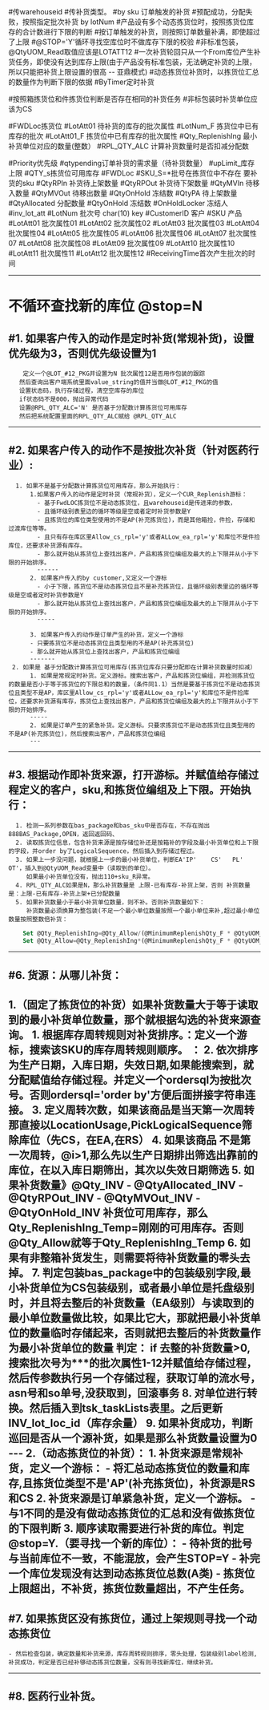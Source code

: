 #传warehouseid
#传补货类型。
#by sku 订单触发的补货
#预配成功，分配失败，按照指定批次补货 by lotNum
#产品设有多个动态拣货位时，按照拣货位库存的合计数进行下限的判断
#按订单触发的补货，则按照订单数量补满，即使超过了上限
#@STOP='Y'循环寻找空库位时不做库存下限的校验
#非标准包装，@QtyUOM_Read取值应该是LOTATT12
#一次补货轮回只从一个From库位产生补货任务，即使没有达到库存上限(由于产品没有标准包装，无法确定补货的上限，所以只能把补货上限设置的很高 -- 亚鼎模式)
#动态拣货位补货时，以拣货位汇总的数量作为判断下限的依据
#ByTimer定时补货

#按照箱拣货位和件拣货位判断是否存在相同的补货任务
#非标包装时补货单位应该为CS

#FWDLoc拣货位
#LotAtt01 待补货的库存的批次属性
#LotNum_F 拣货位中已有库存的批次
#LotAtt01_F 拣货位中已有库存的批次属性
#Qty_ReplenishIng 最小补货单位对应的数量(整数）
#RPL_QTY_ALC 计算补货数量时是否扣减分配数

#Priority优先级
#qtypending订单补货的需求量（待补货数量）
#upLimit_库存上限
#QTY_s拣货位可用库存
#FWDLoc
#SKU_S=*批号在拣货位中不存在  要补货的sku
#QtyRPIn	补货待上架数量
#QtyRPOut	补货待下架数量
#QtyMVIn	待移入数量
#QtyMVOut	待移出数量
#QtyOnHold	冻结数
#QtyPA	待上架数量
#QtyAllocated	分配数量
#QtyOnHold	冻结数
#OnHoldLocker  冻结人
#inv_lot_att
#LotNum	批次号 char(10)	key
#CustomerID	客户
#SKU	产品
#LotAtt01	批次属性01
#LotAtt02	批次属性02
#LotAtt03	批次属性03
#LotAtt04	批次属性04
#LotAtt05	批次属性05
#LotAtt06	批次属性06
#LotAtt07	批次属性07
#LotAtt08	批次属性08
#LotAtt09	批次属性09
#LotAtt10	批次属性10
#LotAtt11	批次属性11
#LotAtt12	批次属性12
#ReceivingTime首次产生批次的时间

----------
# 不循环查找新的库位 @stop=N
#1. 如果客户传入的动作是定时补货(常规补货)，设置优先级为3，否则优先级设置为1
--
        定义一个@LOT_#12_PKG并设置为N 批次属性12是否用作包装的跟踪
       然后查询出客户端系统里面value_string的值并当做@LOT_#12_PKG的值
       设置状态码，执行存储过程，清空空库存的库位
       if状态码不是000，抛出异常代码
       设置@RPL_QTY_ALC='N' 是否基于分配数计算拣货位可用库存
       然后把系统配置里面的RPL_QTY_ALC赋给 @RPL_QTY_ALC
---
#2. 如果客户传入的动作不是按批次补货（针对医药行业）:
--
      1. 如果不是基于分配数计算拣货位可用库存，那么开始执行：
          1.如果客户传入的动作是定时补货（常规补货），定义一个CUR_Replenish游标：
            - 基于FwdLOC拣货位不是动态拣货位，且warehouseid是传进来的参数，
            - 且循环级别表里边的循环等级是空或者定时补货参数是Y
            - 且拣货位的库位类型使用的不是AP(补充拣货位)，而是其他箱捡，件捡，存储和过渡库位等等。
            - 且只有存在库区里Allow_cs_rpl='y'或者ALLow_ea_rpl='y'和库位不是件捡库位，还要求补货源有库存。
            - 那么就开始从拣货位上查找出客户，产品和拣货位编组及最大的上下限并从小于下限的开始排序。
            ------
          2. 如果客户传入的by customer,又定义一个游标
            - 小于下限，拣货位不是动态拣货位且不是补充拣货位，且循环级别表里边的循环等级是空或者定时补货参数是Y
            - 那么就开始从拣货位上查找出客户，产品和拣货位编组及最大的上下限并从小于下限的开始排序。
            -----

          3. 如果客户传入的动作是订单产生的补货，定义一个游标
          - 只要拣货位不是动态拣货位且类型用的不是AP(补充拣货位)
          - 那么就开始从拣货位上查找出客户，产品和拣货位编组
          -------
     2. 如果是 基于分配数计算拣货位可用库存(拣货位库存只要分配即在计算补货数量时扣减）
          1. 如果是常规定时补货。定义游标。搜索出客户，产品和拣货位编组，并检测拣货位的数量是否小于等于拣货位的下限总和的数量，（条件同1.1）当然是要基于拣货位不是动态拣货位且类型不是AP，库区里Allow_cs_rpl='y'或者ALLow_ea_rpl='y'和库位不是件捡库位，还要求补货源有库存，拣货位上查找出客户，产品和拣货位编组及最大的上下限并从小于下限的开始排序。
          -----
          2. 如果是订单产生的紧急补货。定义游标。只要求拣货位不是动态拣货位且类型用的不是AP(补充拣货位)，然后搜索出客户，产品和拣货位编组
          ---
------------
#3. 根据动作即补货来源，打开游标。并赋值给存储过程定义的客户，sku,和拣货位编组及上下限。开始执行：
--
      1. 检测一系列参数在bas_package和bas_sku中是否存在，不存在抛出888BAS_Package,OPEN，返回返回码、
      2. 读取拣货位信息，包含补货来源是按存储位补还是按箱补的字段及最小补货单位和上下限的字段，并order by了LogicalSequence，然后插入到存储过程过。
      3. 如果上一步没问题，就根据上一步的最小补货单位，判断EA'IP'	CS'   PL'   OT'，插入到@QtyUOM_Read变量中（读取到的单位）。
         如果最小补货单位没有，抛出110+sku_R异常。
      4. RPL_QTY_ALC如果是N，那么补货数量是 上限-已有库存-补货上架，否则 补货数量是：上限-已有库存-补货上架+已分配数量
      5. 如果补货数量小于最小补货单位数量，则不补。否则补货数量如下：
         补货数量必须换算为整包装(不足一个最小单位数量按照一个最小单位来补,超过最小单位数量按照整数倍补货：
  ```SQL  
      Set @Qty_ReplenishIng=@Qty_Allow/(@MinimumReplenishQty_F * @QtyUOM_Read)
	  Set @Qty_Allow=@Qty_ReplenishIng*(@MinimumReplenishQty_F * @QtyUOM_Read)
  ```
---
#6. 货源：从哪儿补货：
--
  1.（固定了拣货位的补货）如果补货数量大于等于读取到的最小补货单位数量，那个就根据勾选的补货来源查询。
     1. 根据库存周转规则对补货排序。：定义一个游标，搜索该SKU的库存周转规则顺序。 ：
     2. 依次排序为生产日期，入库日期，失效日期,如果能搜索到，就分配赋值给存储过程。并定义一个ordersql为按批次号。否则ordersql='order by'方便后面拼接字符串连接。
     3. 定义周转次数，如果该商品是当天第一次周转那直接以LocationUsage,PickLogicalSequence筛除库位（先CS，在EA,在RS）
     4. 如果该商品 不是第一次周转，@i>1,那么先以生产日期排出筛选出靠前的库位，在以入库日期筛出，其次以失效日期筛选
     5. 如果补货数量》@Qty_INV - @QtyAllocated_INV - @QtyRPOut_INV - @QtyMVOut_INV - @QtyOnHold_INV 补货位可用库存，那么Qty_ReplenishIng_Temp=刚刚的可用库存。否则@Qty_Allow就等于Qty_ReplenishIng_Temp
     6. 如果有非整箱补货发生，则需要将待补货数量的零头去掉。
     7. 判定包装bas_package中的包装级别字段,最小补货单位为CS包装级别，或者最小单位是托盘级别时，并且将去整后的补货数量（EA级别）与读取到的最小单位数量做比较，如果比它大，那就把最小补货单位的数量临时存储起来，否则就把去整后的补货数量作为最小补货单位的数量
      判定：
       if 去整的补货数量>0,搜索批次号为***的批次属性1-12并赋值给存储过程， 然后传参数执行另一个存储过程，获取订单的流水号，asn号和so单号,没获取到，回滚事务
      8. 对单位进行转换。然后插入到tsk_taskLists表里。之后更新INV_lot_loc_id（库存余量）
      9. 如果补货成功，判断巡回是否从一个源补货，如果是那么补货数量设置为0
      ---
  2.（动态拣货位的补货）：
      1. 补货来源是常规补货，定义一个游标：
        - 将汇总动态拣货位的数量和库存,且拣货位类型不是'AP'(补充拣货位)，补货源是RS和CS
      2. 补货来源是订单紧急补货，定义一个游标。
        - 与1不同的是没有做动态拣货位的汇总和没有做拣货位的下限判断
      3. 顺序读取需要进行补货的库位。判定@stop=Y.（要寻找一个新的库位）：
        - 待补货的批号与当前库位不一致，不能混放，会产生STOP=Y
        - 补完一个库位发现没有达到动态拣货位总数(A类)
        - 拣货位上限超出，不补货，拣货位数量超出，不产生任务。
  ---

#7. 如果拣货区没有拣货位，通过上架规则寻找一个动态拣货位
--
    - 然后检查包装，确定数量和补货来源，库存周转规则排序，零头处理，包装级别label检测,
    补货成功，判定是否已经补够动态拣货位数量，没有则寻找新库位，继续补货。
------
#8. 医药行业补货。
--
